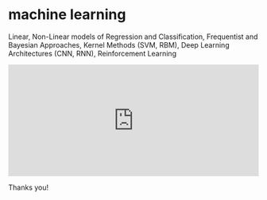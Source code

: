 # machine learning
Linear, Non-Linear models of Regression and Classification, Frequentist and Bayesian Approaches, Kernel Methods (SVM, RBM), Deep Learning Architectures (CNN, RNN), Reinforcement Learning


<iframe id="igraph" scrolling="yes" style="border:none;" seamless="seamless" src="https://jeetendradhall.github.io/machine-learning/visual.html" height="225" width="100%"></iframe>

Thanks you!
